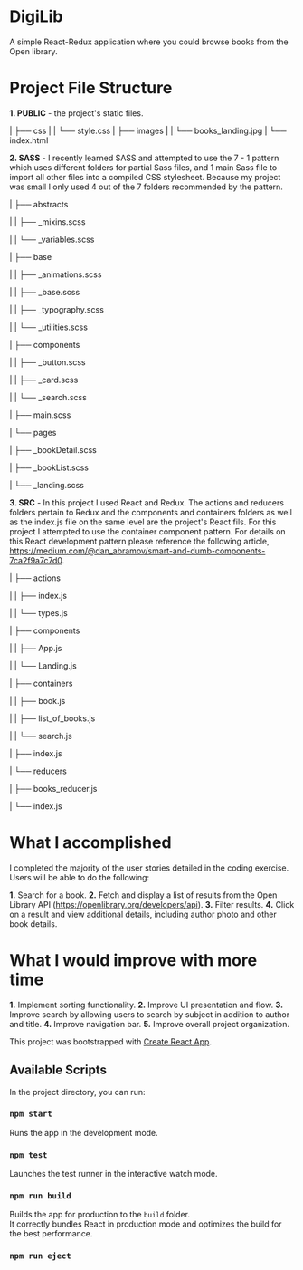 # DigiLib

A simple React-Redux application where you could browse books from the Open library.

# Project File Structure

**1. PUBLIC** - the project's static files.

| ├── css
| | └── style.css
| ├── images
| | └── books_landing.jpg
| └── index.html

**2. SASS** - I recently learned SASS and attempted to use the 7 - 1 pattern which uses different folders for partial Sass files, and 1 main Sass file to import all other files into a compiled CSS stylesheet. Because my project was small I only used 4 out of the 7 folders recommended by the pattern.

| ├── abstracts

| | ├── \_mixins.scss

| | └── \_variables.scss

| ├── base

| | ├── \_animations.scss

| | ├── \_base.scss

| | ├── \_typography.scss

| | └── \_utilities.scss

| ├── components

| | ├── \_button.scss

| | ├── \_card.scss

| | └── \_search.scss

| ├── main.scss

| └── pages

| ├── \_bookDetail.scss

| ├── \_bookList.scss

| └── \_landing.scss

**3. SRC** - In this project I used React and Redux. The actions and reducers folders pertain to Redux and the components and containers folders as well as the index.js file on the same level are the project's React fils. For this project I attempted to use the container component pattern. For details on this React development pattern please reference the following article, https://medium.com/@dan_abramov/smart-and-dumb-components-7ca2f9a7c7d0.

| ├── actions

| | ├── index.js

| | └── types.js

| ├── components

| | ├── App.js

| | └── Landing.js

| ├── containers

| | ├── book.js

| | ├── list_of_books.js

| | └── search.js

| ├── index.js

| └── reducers

| ├── books_reducer.js

| └── index.js

# What I accomplished

I completed the majority of the user stories detailed in the coding exercise. Users will be able to do the following:

**1.** Search for a book.
**2.** Fetch and display a list of results from the Open Library API (https://openlibrary.org/developers/api).
**3.** Filter results.
**4.** Click on a result and view additional details, including author photo and other book details.

# What I would improve with more time

**1.** Implement sorting functionality.
**2.** Improve UI presentation and flow.
**3.** Improve search by allowing users to search by subject in addition to author and title.
**4.** Improve navigation bar.
**5.** Improve overall project organization.

This project was bootstrapped with [Create React App](https://github.com/facebook/create-react-app).

## Available Scripts

In the project directory, you can run:

### `npm start`

Runs the app in the development mode.<br>

### `npm test`

Launches the test runner in the interactive watch mode.<br>

### `npm run build`

Builds the app for production to the `build` folder.<br>
It correctly bundles React in production mode and optimizes the build for the best performance.

### `npm run eject`
